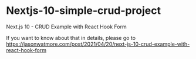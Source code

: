 # Nextjs-10-simple-crud-project

Next.js 10 - CRUD Example with React Hook Form

If you want to know about that in details, please go to https://jasonwatmore.com/post/2021/04/20/next-js-10-crud-example-with-react-hook-form
